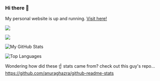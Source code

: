 ### Hi there 👋
<!--
**MastProTech/MastProTech** is a ✨ _special_ ✨ repository because its `README.md` (this file) appears on your GitHub profile.

Here are some ideas to get you started:

- 🔭 I’m currently working on <a src="https://github.com/MastProTech/Image-Processing">Image Processing</a> and <a src="https://github.com/MastProTech/PredictiveParsing_Iterative">Predictive Parsing</a>
- 🌱 I’m currently learning Python
- 👯 I’m looking to collaborate on ...
- 🤔 I’m looking for help with ...
- 💬 Ask me about ...
- 📫 How to reach me: ...
- 😄 Pronouns: ...
- ⚡ Fun fact: ...

-->
<!-- I’m currently working on **[Flask App](https://github.com/MastProTech/FlaskApp) (Private Repository)** -->

My personal website is up and running. [Visit here!](https://mastprotech.github.io)

![](https://hit.yhype.me/github/profile?user_id=62762740)

![](https://komarev.com/ghpvc/?username=MastProTech&style=flat-square&color=brightgreen)

![My GitHub Stats](https://github-readme-stats.vercel.app/api?username=MastProTech&count_private=true&theme=dark&show_icons=true)

![Top Languages](https://github-readme-stats.vercel.app/api/top-langs/?username=MastProTech&layout=compact&theme=dark)

Wondering how did these ☝ stats came from? check out this guy's repo... https://github.com/anuraghazra/github-readme-stats
